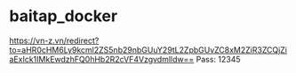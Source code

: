 # baitap_docker

https://vn-z.vn/redirect?to=aHR0cHM6Ly9kcml2ZS5nb29nbGUuY29tL2ZpbGUvZC8xM2ZiR3ZCQjZiaExIck1IMkEwdzhFQ0hHb2R2cVF4Vzgvdmlldw==
Pass: 12345
